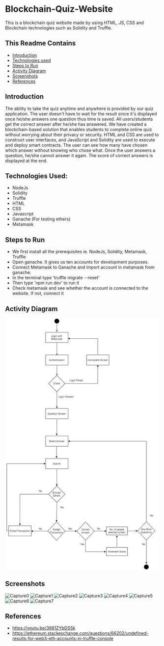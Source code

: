 # Blockchain-Quiz-Website
This is a blockchain quiz website made by using HTML, JS, CSS and Blockchain technologies such as Solidity and Truffle.

## This Readme Contains
* [Introduction](#introduction)
* [Technologies used](#technologies-used)
* [Steps to Run](#steps-to-run)
* [Activity Diagram](#activity-diagram)
* [Screenshots](#screenshots)
* [References](#references)

## Introduction
The ability to take the quiz anytime and anywhere is provided by our quiz application. The user doesn't have to wait for the result since it's displayed once he/she answers one question thus time is saved. All users/students get the correct answer after he/she has answered. We have created a blockchain-based solution that enables students to complete online quiz without worrying about their privacy or security. HTML and CSS are used to construct user interfaces, and JavaScript and Solidity are used to execute and deploy smart contracts. The user can see how many have chosen which answer without knowing who chose what. Once the user answers a question, he/she cannot answer it again. The score of correct answers is displayed at the end. 

## Technologies Used: 
- NodeJs 
- Solidity
- Truffle
- HTML
- CSS
- Javascript 
- Ganache (For testing ethers)
- Metamask

## Steps to Run
* We first install all the prerequisites ie. NodeJs, Solidity, Metamask, Truffle
* Open ganache. It gives us ten accounts for development purposes. 
* Connect Metamask to Ganache and import account in metamask from ganache.
* In the terminal type 'truffle migrate --reset'
* Then type 'npm run dev' to run it
* Check metamask and see whether the account is connected to the website. If not, connect it

## Activity Diagram
![](diagram/Picture1.png)

## Screenshots
![Capture0](https://user-images.githubusercontent.com/71319075/199651813-e4e4fff9-85b0-4eed-8ecd-8fea51bd70e2.PNG)
![Capture1](https://user-images.githubusercontent.com/71319075/199651864-633bada7-5160-450d-9aef-bfcb8dc6ae65.PNG)
![Capture2](https://user-images.githubusercontent.com/71319075/199651936-1f1b8257-4e45-484e-b6c4-e99111b11df4.PNG)
![Capture3](https://user-images.githubusercontent.com/71319075/199652090-da5d15f3-e5a6-40db-b609-7f22ad140cb3.PNG)
![Capture4](https://user-images.githubusercontent.com/71319075/199652200-eb252579-aa67-46bc-9ee5-5d38e6ad255a.PNG)
![Capture5](https://user-images.githubusercontent.com/71319075/199652251-8ed5a2e2-6520-4718-9aca-fd8dffab4337.PNG)
![Capture6](https://user-images.githubusercontent.com/71319075/199652260-02bad6b4-b98a-4290-82c7-eec894822b6c.PNG)
![Capture7](https://user-images.githubusercontent.com/71319075/199652267-c747eaec-75ee-4997-aff7-87ce13df2b05.PNG)

## References
* <a href='https://youtu.be/3681ZYbDSSk'>https://youtu.be/3681ZYbDSSk</a>
* <a href='https://ethereum.stackexchange.com/questions/66202/undefined-results-for-web3-eth-accounts-in-truffle-console'>https://ethereum.stackexchange.com/questions/66202/undefined-results-for-web3-eth-accounts-in-truffle-console</a>